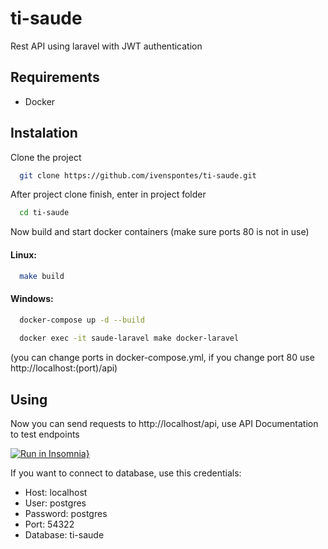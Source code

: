 
# ti-saude

Rest API using laravel with JWT authentication

## Requirements

- Docker
## Instalation

Clone the project

```bash
  git clone https://github.com/ivenspontes/ti-saude.git
```

After project clone finish, enter in project folder

```bash
  cd ti-saude
```

Now build and start docker containers (make sure ports 80 is not in use)

#### Linux:

```bash
  make build
```

#### Windows:

```bash
  docker-compose up -d --build
  
  docker exec -it saude-laravel make docker-laravel
```
(you can change ports in docker-compose.yml, if you change port 80 use http://localhost:(port)/api)


## Using

Now you can send requests to http://localhost/api, use API Documentation to test endpoints

[![Run in Insomnia}](https://insomnia.rest/images/run.svg)](https://insomnia.rest/run/?label=API%20Ti-Saude&uri=https%3A%2F%2Fraw.githubusercontent.com%2Fivenspontes%2Fti-saude%2Fdevelop%2FInsomnia.json)

If you want to connect to database, use this credentials:

- Host: localhost
- User: postgres
- Password: postgres
- Port: 54322
- Database: ti-saude
